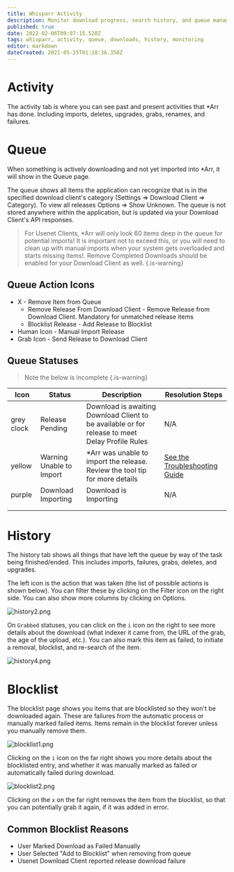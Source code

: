 ```yaml
---
title: Whisparr Activity
description: Monitor download progress, search history, and queue management in Whisparr
published: true
date: 2022-02-06T09:07:15.520Z
tags: whisparr, activity, queue, downloads, history, monitoring
editor: markdown
dateCreated: 2021-05-25T01:28:36.350Z
---
```


# Activity

The activity tab is where you can see past and present activities that \*Arr  has done. Including imports, deletes, upgrades, grabs, renames, and failures.

# Queue

When something is actively downloading and not yet imported into \*Arr, it will show in the Queue page.

The queue shows all items the application can recognize that is in the specified download client's category (Settings => Download Client => Category). To view all releases Options => Show Unknown. The queue is not stored anywhere within the application, but is updated via your Download Client's API responses.

> For Usenet Clients, \*Arr will only look 60 items deep in the queue for potential imports! It is important not to exceed this, or you will need to clean up with manual imports when your system gets overloaded and starts missing items!.
> Remove Completed Downloads should be enabled for your Download Client as well. {.is-warning}

## Queue Action Icons

- X - Remove Item from Queue
  - Remove Release From Download Client - Remove Release from Download Client. Mandatory for unmatched release items
  - Blocklist Release - Add Release to Blocklist
- Human Icon - Manual Import Release
- Grab Icon - Send Release to Download Client

## Queue Statuses

> Note the below is incomplete {.is-warning}

| Icon       | Status                   | Description                                                                                     | Resolution Steps                                         |
| ---------- | ------------------------ | ----------------------------------------------------------------------------------------------- | -------------------------------------------------------- |
| grey clock | Release Pending          | Download is awaiting Download Client to be available or for release to meet Delay Profile Rules | N/A                                                      |
| yellow     | Warning Unable to Import | \*Arr was unable to import the release. Review the tool tip for more details                    | [See the Troubleshooting Guide](/whisparr/troubleshooting) |
| purple     | Download Importing       | Download is Importing                                                                           | N/A                                                      |
|            |                          |                                                                                                 |                                                          |
|            |                          |                                                                                                 |                                                          |

# History

The history tab shows all things that have left the queue by way of the task being finished/ended. This includes imports, failures, grabs, deletes, and upgrades.

The left icon is the action that was taken (the list of possible actions is shown below). You can filter these by clicking on the Filter icon on the right side. You can also show more columns by clicking on Options.

![history2.png](/assets/whisparr/history2.png)

On `Grabbed` statuses, you can click on the `i` icon on the right to see more details about the download (what indexer it came from, the URL of the grab, the age of the upload, etc.). You can also mark this item as failed, to initiate a removal, blocklist, and re-search of the item.

![history4.png](/assets/whisparr/history4.png)

# Blocklist

The blocklist page shows you items that are blocklisted so they won't be downloaded again. These are failures from the automatic process or manually marked failed items. Items remain in the blocklist forever unless you manually remove them.

![blocklist1.png](/assets/whisparr/blocklist1.png)

Clicking on the `i` icon on the far right shows you more details about the blocklisted entry, and whether it was manually marked as failed or automatically failed during download.

![blocklist2.png](/assets/whisparr/blocklist2.png)

Clicking on the `x` on the far right removes the item from the blocklist, so that you can potentially grab it again, if it was added in error.

## Common Blocklist Reasons

- User Marked Download as Failed Manually
- User Selected "Add to Blocklist" when removing from queue
- Usenet Download Client reported release download failure
